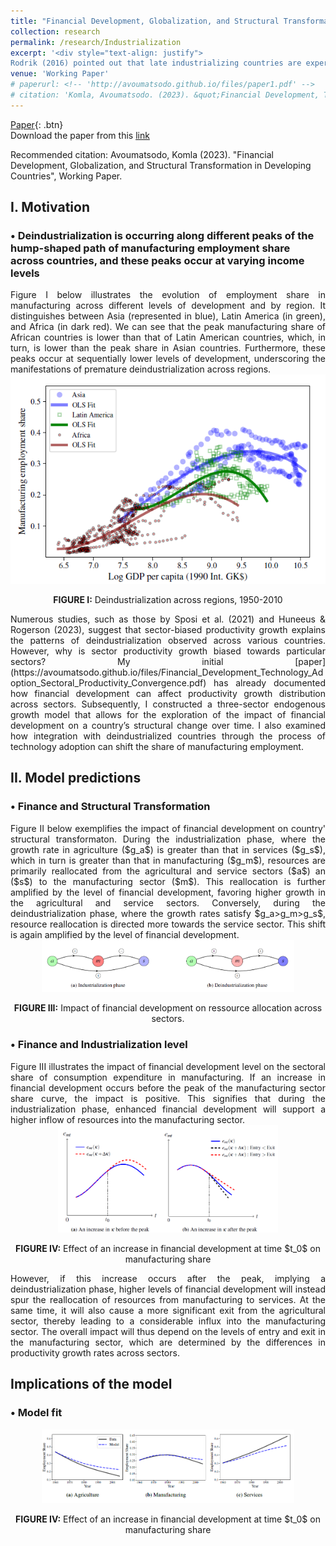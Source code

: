 ```yaml
---
title: "Financial Development, Globalization, and Structural Transformation in Developing Countries (2023)"
collection: research
permalink: /research/Industrialization
excerpt: '<div style="text-align: justify">
Rodrik (2016) pointed out that late industrializing countries are experiencing a lower peak at lower income levels in the manufacturing employment share hump-shaped path. The present study develops a theoretical model to analyze the dynamics of industrialization and deindustrialization in developing countries and their integration with earlier industrialized economies. The findings suggest that financial development plays a crucial role in both accelerating industrialization and facilitating deindustrialization. Moreover, the model reveals that when developing countries integrate with economies in deindustrialization, the technological frontier in the manufacturing sector becomes relatively further ahead compared to the services sector. This discrepancy in technological proximity between sectors influences the differential productivity growth rates in manufacturing and services, driving an early shift towards the services sector. The model is calibrated to South African data from 1960 to 2010 and provides empirical support for these findings.</div>'
venue: 'Working Paper'
# paperurl: <!-- 'http://avoumatsodo.github.io/files/paper1.pdf' -->
# citation: 'Komla, Avoumatsodo. (2023). &quot;Financial Development, Technology Adoption, and Sectoral Productivity Convergence.&quot; <i>Working Paper</i>.'
---
```

[Paper](http://avoumatsodo.github.io/files/Structural_change_and_Financial_Development.pdf){: .btn}    
Download the paper from this [link](http://avoumatsodo.github.io/files/Structural_change_and_Financial_Development.pdf)
<!-- [Slides]() -->

Recommended citation: Avoumatsodo, Komla (2023). "Financial Development, Globalization, and Structural Transformation in Developing Countries", Working Paper.

## I. Motivation

### • Deindustrialization is occurring along different peaks of the hump-shaped path of manufacturing employment share across countries, and these peaks occur at varying income levels
<div style="text-align: justify">
Figure I  below illustrates the evolution of employment share in manufacturing across different levels
of development and by region. It distinguishes between Asia (represented in blue), Latin America
(in green), and Africa (in dark red). We can see that the peak manufacturing share of African countries
is lower than that of Latin American countries, which, in turn, is lower than the peak share
in Asian countries. Furthermore, these peaks occur at sequentially lower levels of development,
underscoring the manifestations of premature deindustrialization across regions.
</div> 
<center>
  <img src="/images/deindustrialization_by_region.png" />
</center>
 
<p align="center">
  <strong>FIGURE I:</strong>  Deindustrialization across regions, 1950-2010
</p> 

<div style="text-align: justify">
Numerous studies, such as those by Sposi et al. (2021) and Huneeus & Rogerson (2023), suggest that sector-biased productivity growth explains the patterns of deindustrialization observed across various countries. However, why is sector productivity growth biased towards particular sectors? My initial [paper](https://avoumatsodo.github.io/files/Financial_Development_Technology_Adoption_Sectoral_Productivity_Convergence.pdf) has already documented how financial development can affect productivity growth distribution across sectors. Subsequently, I constructed a three-sector endogenous growth model that allows for the exploration of the impact of financial development on a country’s structural change over time. I also examined how integration with deindustrialized countries through the process of technology adoption can shift the share of manufacturing employment.
</div> 

## II. Model predictions
### • Finance and Structural Transformation
<div style="text-align: justify">
Figure II below exemplifies the impact of financial development on country' structural transformaton. During the industrialization phase, where the growth rate in agriculture ($g_a$) is greater than that in services ($g_s$), which in turn is greater than that in manufacturing ($g_m$), resources are primarily reallocated from the agricultural and service sectors ($a$) an ($s$) to the manufacturing sector ($m$). This reallocation is further amplified by the level of financial development, favoring higher growth in the agricultural and service sectors.  Conversely, during the deindustrialization phase, where the growth rates satisfy $g_a>g_m>g_s$, resource reallocation is directed more towards the service sector. This shift is again amplified by the level of financial development.
</div> 

<center>
  <img src="/images/finance_structural_change.png" width="80%" />
</center>
 
<p align="center">
  <strong>FIGURE III:</strong>  Impact of financial development on ressource allocation across sectors.
</p> 


### • Finance and Industrialization level
<div style="text-align: justify">
Figure III illustrates the
impact of financial development level on the sectoral share of consumption expenditure in manufacturing.
If an increase in financial development occurs before the peak of the manufacturing
sector share curve, the impact is positive. This signifies that during the industrialization phase,
enhanced financial development will support a higher inflow of resources into the manufacturing
sector. 
</div>

<!--
<div style="display: flex; justify-content: center;">
  <img src="/images/divergence.png" width="32%" alt="Trasient Divergence" />
  <img src="/images/cond_convergence.png" width="32%" alt="Conditional Convergence" /> 
  <img src="/images/convergence.png" width="32%" alt="Convergence" />
</div>
-->
<center>
  <img src="/images/finance_manufacturing.png" width="70%" />
</center>
 
<p align="center">
  <strong>FIGURE IV:</strong>  Effect of an increase in financial development at time $t_0$ on manufacturing share 
</p> 

<div style="text-align: justify">
However, if this increase occurs after the peak, implying a deindustrialization phase, higher
levels of financial development will instead spur the reallocation of resources from manufacturing
to services. At the same time, it will also cause a more significant exit from the agricultural sector,
thereby leading to a considerable influx into the manufacturing sector. The overall impact will
thus depend on the levels of entry and exit in the manufacturing sector, which are determined by
the differences in productivity growth rates across sectors.
</div>

## Implications of the model
### • Model fit
<center>
  <img src="/images/model_fit.png" width="80%" />
</center>
 
<p align="center">
  <strong>FIGURE IV:</strong>  Effect of an increase in financial development at time $t_0$ on manufacturing share 
</p> 
